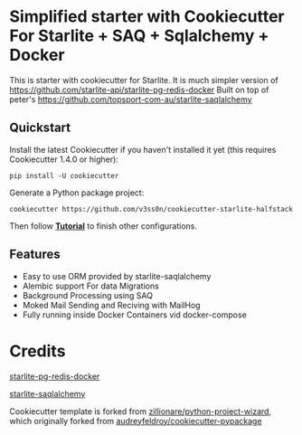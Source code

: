# Simplified starter with Cookiecutter For Starlite + SAQ + Sqlalchemy + Docker

This is starter with cookiecutter for Starlite.
It is much simpler version of <https://github.com/starlite-api/starlite-pg-redis-docker> 
Built on top of peter's <https://github.com/topsport-com-au/starlite-saqlalchemy>

## Quickstart

Install the latest Cookiecutter if you haven't installed it yet (this requires Cookiecutter 1.4.0 or higher):

```
pip install -U cookiecutter
```

Generate a Python package project:

```
cookiecutter https://github.com/v3ss0n/cookiecutter-starlite-halfstack

```

Then follow **[Tutorial](docs/tutorial.md)** to finish other configurations.

## Features
- Easy to use ORM provided by starlite-saqlalchemy
- Alembic support For data Migrations
- Background Processing using SAQ
- Moked Mail Sending and Reciving with MailHog
- Fully running inside Docker Containers vid docker-compose



# Credits

[starlite-pg-redis-docker](https://github.com/starlite-api/starlite-pg-redis-docker)

[starlite-saqlalchemy](https://github.com/topsport-com-au/starlite-saqlalchemy)


Cookiecutter template is forked from [zillionare/python-project-wizard](https://github.com/zillionare/python-project-wizard), 
which originally forked from [audreyfeldroy/cookiecutter-pypackage](https://github.com/audreyfeldroy/cookiecutter-pypackage)
